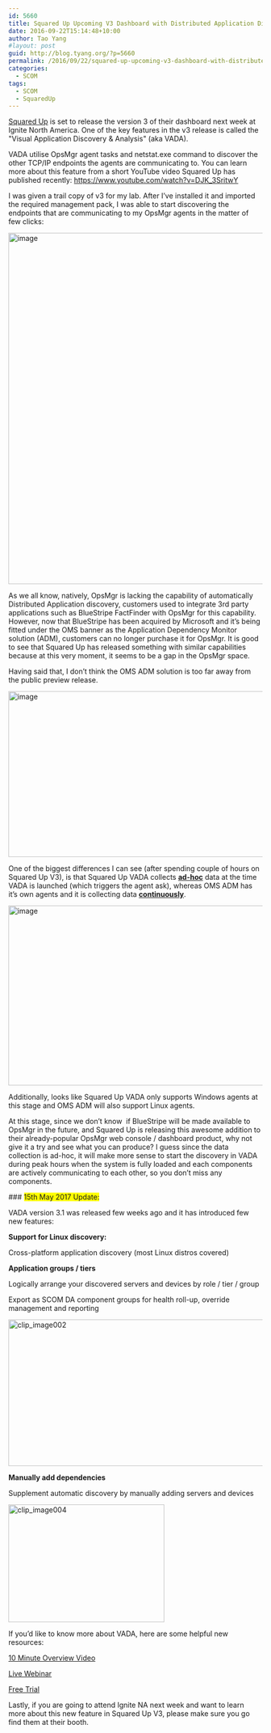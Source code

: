 ```yaml
---
id: 5660
title: Squared Up Upcoming V3 Dashboard with Distributed Application Discovery Feature
date: 2016-09-22T15:14:48+10:00
author: Tao Yang
#layout: post
guid: http://blog.tyang.org/?p=5660
permalink: /2016/09/22/squared-up-upcoming-v3-dashboard-with-distributed-application-discovery-feature/
categories:
  - SCOM
tags:
  - SCOM
  - SquaredUp
---
```

<p><a href="https://squaredup.com">Squared Up</a> is set to release the version 3 of their dashboard next week at Ignite North America. One of the key features in the v3 release is called the "Visual Application Discovery & Analysis" (aka VADA).</p> <p>VADA utilise OpsMgr agent tasks and netstat.exe command to discover the other TCP/IP endpoints the agents are communicating to. You can learn more about this feature from a short YouTube video Squared Up has published recently: <a title="https://www.youtube.com/watch?v=DJK_3SritwY" href="https://www.youtube.com/watch?v=DJK_3SritwY">https://www.youtube.com/watch?v=DJK_3SritwY</a></p> <p>I was given a trail copy of v3 for my lab. After I’ve installed it and imported the required management pack, I was able to start discovering the endpoints that are communicating to my OpsMgr agents in the matter of few clicks:</p> <p><a href="http://blog.tyang.org/wp-content/uploads/2016/09/image-8.png"><img title="image" style="border-top: 0px; border-right: 0px; background-image: none; border-bottom: 0px; padding-top: 0px; padding-left: 0px; border-left: 0px; display: inline; padding-right: 0px" border="0" alt="image" src="http://blog.tyang.org/wp-content/uploads/2016/09/image_thumb-8.png" width="686" height="695"></a></p> <p>As we all know, natively, OpsMgr is lacking the capability of automatically Distributed Application discovery, customers used to integrate 3rd party applications such as BlueStripe FactFinder with OpsMgr for this capability. However, now that BlueStripe has been acquired by Microsoft and it’s being fitted under the OMS banner as the Application Dependency Monitor solution (ADM), customers can no longer purchase it for OpsMgr. It is good to see that Squared Up has released something with similar capabilities because at this very moment, it seems to be a gap in the OpsMgr space.</p> <p>Having said that, I don’t think the OMS ADM solution is too far away from the public preview release.</p> <p><a href="http://blog.tyang.org/wp-content/uploads/2016/09/image-9.png"><img title="image" style="border-top: 0px; border-right: 0px; background-image: none; border-bottom: 0px; padding-top: 0px; padding-left: 0px; border-left: 0px; display: inline; padding-right: 0px" border="0" alt="image" src="http://blog.tyang.org/wp-content/uploads/2016/09/image_thumb-9.png" width="650" height="328"></a></p> <p>One of the biggest differences I can see (after spending couple of hours on Squared Up V3), is that Squared Up VADA collects <strong><u>ad-hoc</u></strong> data at the time VADA is launched (which triggers the agent ask), whereas OMS ADM has it’s own agents and it is collecting data <strong><u>continuously</u></strong>.</p> <p><a href="http://blog.tyang.org/wp-content/uploads/2016/09/image-10.png"><img title="image" style="border-top: 0px; border-right: 0px; background-image: none; border-bottom: 0px; padding-top: 0px; padding-left: 0px; border-left: 0px; display: inline; padding-right: 0px" border="0" alt="image" src="http://blog.tyang.org/wp-content/uploads/2016/09/image_thumb-10.png" width="653" height="356"></a></p> <p>Additionally, looks like Squared Up VADA only supports Windows agents at this stage and OMS ADM will also support Linux agents.</p> <p>At this stage, since we don’t know&nbsp; if BlueStripe will be made available to OpsMgr in the future, and Squared Up is releasing this awesome addition to their already-popular OpsMgr web console / dashboard product, why not give it a try and see what you can produce? I guess since the data collection is ad-hoc, it will make more sense to start the discovery in VADA during peak hours when the system is fully loaded and each components are actively communicating to each other, so you don’t miss any components.</p> 
### <font style="background-color: #ffff00">15th May 2017 Update:</font>
 <p>VADA version 3.1 was released few weeks ago and it has introduced few new features:</p> <p><b>Support for Linux discovery: </b> <p>Cross-platform application discovery (most Linux distros covered) <p><b></b> <p><b>Application groups / tiers</b> <p>Logically arrange your discovered servers and devices by role / tier / group <p>Export as SCOM DA component groups for health roll-up, override management and reporting <p><a href="http://blog.tyang.org/wp-content/uploads/2017/05/clip_image002.gif"><img title="clip_image002" style="border-top: 0px; border-right: 0px; background-image: none; border-bottom: 0px; padding-top: 0px; padding-left: 0px; border-left: 0px; display: inline; padding-right: 0px" border="0" alt="clip_image002" src="http://blog.tyang.org/wp-content/uploads/2017/05/clip_image002_thumb.gif" width="677" height="290"></a> <p><b>Manually add dependencies</b> <p>Supplement automatic discovery by manually adding servers and devices <p><a href="http://blog.tyang.org/wp-content/uploads/2017/05/clip_image004.gif"><img title="clip_image004" style="border-top: 0px; border-right: 0px; background-image: none; border-bottom: 0px; padding-top: 0px; padding-left: 0px; border-left: 0px; display: inline; padding-right: 0px" border="0" alt="clip_image004" src="http://blog.tyang.org/wp-content/uploads/2017/05/clip_image004_thumb.gif" width="309" height="233"></a> <p>If you’d like to know more about VADA, here are some helpful new resources: <p><a href="https://squaredup.com/blog/new-video-an-introduction-to-vada?utm_source=blogger&utm_campaign=vada">10 Minute Overview Video</a> <p><a href="https://squaredup.com/how-to-automatically-map-your-applications-using-scom?utm_source=powerpoint&utm_campaign=vada">Live Webinar</a> <p><a href="https://squaredup.com/vada-application-modelling-made-easy?utm_source=powerpoint&utm_campaign=vada">Free Trial</a> <p>Lastly, if you are going to attend Ignite NA next week and want to learn more about this new feature in Squared Up V3, please make sure you go find them at their booth.</p>